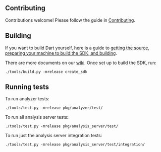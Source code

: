 ## Contributing

Contributions welcome! Please follow the guide in [Contributing][contributing].

## Building

If you want to build Dart yourself, here is a guide to
[getting the source, preparing your machine to build the SDK, and
building][building].

There are more documents on our [wiki](https://github.com/dart-lang/sdk/wiki).
Once set up to build the SDK, run:

```
./tools/build.py -mrelease create_sdk
```

## Running tests

To run analyzer tests:

```
./tools/test.py -mrelease pkg/analyzer/test/
```

To run all analysis server tests:

```
./tools/test.py -mrelease pkg/analysis_server/test/
```

To run just the analysis server integration tests:

```
./tools/test.py -mrelease pkg/analysis_server/test/integration/
```


[building]: https://github.com/dart-lang/sdk/wiki/Building
[contributing]: https://github.com/dart-lang/sdk/wiki/Contributing
